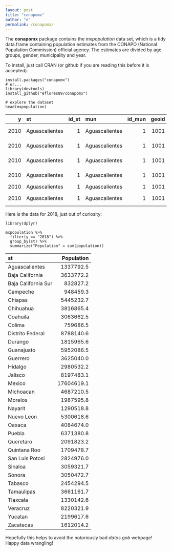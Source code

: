 ```yaml
---
layout: post
title: "conapomx"
author: "e"
permalink: /conapomx/
---
```




The **conapomx** package contains the *mxpopulation* data set, which is a tidy data.frame containing population estimates from the CONAPO (National Population Commission) official agency. The estimates are divided by age groups, gender, municipality and year.


To install, just call CRAN (or github if you are reading this before it is accepted).

~~~~~~~
install.packages("conapomx") 
# or... 
library(devtools)
install_github("eflores89/conapomx")

# explore the dataset
head(mxpopulation)
~~~~~~~


<p></p>

|    y|st             | id_st|mun            | id_mun| geoid|gender  |age   | population|
|----:|:--------------|-----:|:--------------|------:|------:|:-------|:-----|----------:|
| 2010|Aguascalientes |     1|Aguascalientes |      1|   1001|0 |0-14  |  124263.71|
| 2010|Aguascalientes |     1|Aguascalientes |      1|   1001|0 |15-29 |  106695.14|
| 2010|Aguascalientes |     1|Aguascalientes |      1|   1001|0 |30-44 |   81088.65|
| 2010|Aguascalientes |     1|Aguascalientes |      1|   1001|0 |45-64 |   60379.29|
| 2010|Aguascalientes |     1|Aguascalientes |      1|   1001|0 |65+   |   17679.26|
| 2010|Aguascalientes |     1|Aguascalientes |      1|   1001|1 |0-14  |  119535.77|


<p></p>

Here is the data for 2018, just out of curiosity:

~~~~~~~
library(dplyr)

mxpopulation %>% 
  filter(y == "2018") %>%
  group_by(st) %>% 
  summarize("Population" = sum(population))
~~~~~~~

<p></p>


|st                  | Population|
|:-------------------|----------:|
|Aguascalientes      |  1337792.5|
|Baja California     |  3633772.2|
|Baja California Sur |   832827.2|
|Campeche            |   948459.3|
|Chiapas             |  5445232.7|
|Chihuahua           |  3816865.4|
|Coahuila            |  3063662.5|
|Colima              |   759686.5|
|Distrito Federal    |  8788140.6|
|Durango             |  1815965.6|
|Guanajuato          |  5952086.5|
|Guerrero            |  3625040.0|
|Hidalgo             |  2980532.2|
|Jalisco             |  8197483.1|
|Mexico              | 17604619.1|
|Michoacan           |  4687210.5|
|Morelos             |  1987595.8|
|Nayarit             |  1290518.8|
|Nuevo Leon          |  5300618.6|
|Oaxaca              |  4084674.0|
|Puebla              |  6371380.8|
|Queretaro           |  2091823.2|
|Quintana Roo        |  1709478.7|
|San Luis Potosi     |  2824976.0|
|Sinaloa             |  3059321.7|
|Sonora              |  3050472.7|
|Tabasco             |  2454294.5|
|Tamaulipas          |  3661161.7|
|Tlaxcala            |  1330142.6|
|Veracruz            |  8220321.9|
|Yucatan             |  2199617.6|
|Zacatecas           |  1612014.2|

<p></p>

Hopefully this helps to avoid the notoriously bad *datos.gob* webpage! Happy data wrangling! 

